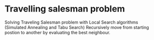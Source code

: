 # Travelling salesman problem
Solving Traveling Salesman problem with Local Search algorithms (Simulated Annealing and Tabu Search)
Recursively move from starting postion to another by evaluating the best neighbour.